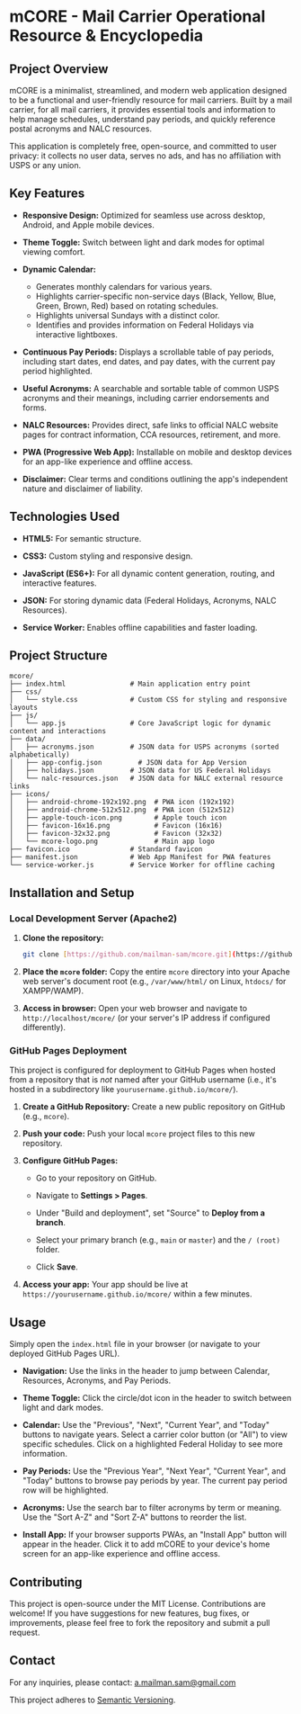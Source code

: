 # mCORE - Mail Carrier Operational Resource & Encyclopedia

## Project Overview

mCORE is a minimalist, streamlined, and modern web application designed to be a functional and user-friendly resource for mail carriers. Built by a mail carrier, for all mail carriers, it provides essential tools and information to help manage schedules, understand pay periods, and quickly reference postal acronyms and NALC resources.

This application is completely free, open-source, and committed to user privacy: it collects no user data, serves no ads, and has no affiliation with USPS or any union.

## Key Features

* **Responsive Design:** Optimized for seamless use across desktop, Android, and Apple mobile devices.

* **Theme Toggle:** Switch between light and dark modes for optimal viewing comfort.

* **Dynamic Calendar:**
    * Generates monthly calendars for various years.
    * Highlights carrier-specific non-service days (Black, Yellow, Blue, Green, Brown, Red) based on rotating schedules.
    * Highlights universal Sundays with a distinct color.
    * Identifies and provides information on Federal Holidays via interactive lightboxes.

* **Continuous Pay Periods:** Displays a scrollable table of pay periods, including start dates, end dates, and pay dates, with the current pay period highlighted.

* **Useful Acronyms:** A searchable and sortable table of common USPS acronyms and their meanings, including carrier endorsements and forms.

* **NALC Resources:** Provides direct, safe links to official NALC website pages for contract information, CCA resources, retirement, and more.

* **PWA (Progressive Web App):** Installable on mobile and desktop devices for an app-like experience and offline access.

* **Disclaimer:** Clear terms and conditions outlining the app's independent nature and disclaimer of liability.

## Technologies Used

* **HTML5:** For semantic structure.

* **CSS3:** Custom styling and responsive design.

* **JavaScript (ES6+):** For all dynamic content generation, routing, and interactive features.

* **JSON:** For storing dynamic data (Federal Holidays, Acronyms, NALC Resources).

* **Service Worker:** Enables offline capabilities and faster loading.

## Project Structure
````
mcore/
├── index.html                # Main application entry point
├── css/
│   └── style.css             # Custom CSS for styling and responsive layouts
├── js/
│   └── app.js                # Core JavaScript logic for dynamic content and interactions
├── data/
│   ├── acronyms.json         # JSON data for USPS acronyms (sorted alphabetically)
│   ├── app-config.json         # JSON data for App Version
│   ├── holidays.json         # JSON data for US Federal Holidays
│   └── nalc-resources.json   # JSON data for NALC external resource links
├── icons/
│   ├── android-chrome-192x192.png  # PWA icon (192x192)
│   ├── android-chrome-512x512.png  # PWA icon (512x512)
│   ├── apple-touch-icon.png        # Apple touch icon
│   ├── favicon-16x16.png           # Favicon (16x16)
│   ├── favicon-32x32.png           # Favicon (32x32)
│   └── mcore-logo.png              # Main app logo
├── favicon.ico               # Standard favicon
├── manifest.json             # Web App Manifest for PWA features
└── service-worker.js         # Service Worker for offline caching
````

## Installation and Setup

### Local Development Server (Apache2)

1.  **Clone the repository:**

    ```bash
    git clone [https://github.com/mailman-sam/mcore.git](https://github.com/mailman-sam/mcore.git)
    ```

2.  **Place the `mcore` folder:** Copy the entire `mcore` directory into your Apache web server's document root (e.g., `/var/www/html/` on Linux, `htdocs/` for XAMPP/WAMP).

3.  **Access in browser:** Open your web browser and navigate to `http://localhost/mcore/` (or your server's IP address if configured differently).

### GitHub Pages Deployment

This project is configured for deployment to GitHub Pages when hosted from a repository that is *not* named after your GitHub username (i.e., it's hosted in a subdirectory like `yourusername.github.io/mcore/`).

1.  **Create a GitHub Repository:** Create a new public repository on GitHub (e.g., `mcore`).

2.  **Push your code:** Push your local `mcore` project files to this new repository.

3.  **Configure GitHub Pages:**

    * Go to your repository on GitHub.

    * Navigate to **Settings > Pages**.

    * Under "Build and deployment", set "Source" to **Deploy from a branch**.

    * Select your primary branch (e.g., `main` or `master`) and the `/ (root)` folder.

    * Click **Save**.

4.  **Access your app:** Your app should be live at `https://yourusername.github.io/mcore/` within a few minutes.

## Usage

Simply open the `index.html` file in your browser (or navigate to your deployed GitHub Pages URL).

* **Navigation:** Use the links in the header to jump between Calendar, Resources, Acronyms, and Pay Periods.

* **Theme Toggle:** Click the circle/dot icon in the header to switch between light and dark modes.

* **Calendar:** Use the "Previous", "Next", "Current Year", and "Today" buttons to navigate years. Select a carrier color button (or "All") to view specific schedules. Click on a highlighted Federal Holiday to see more information.

* **Pay Periods:** Use the "Previous Year", "Next Year", "Current Year", and "Today" buttons to browse pay periods by year. The current pay period row will be highlighted.

* **Acronyms:** Use the search bar to filter acronyms by term or meaning. Use the "Sort A-Z" and "Sort Z-A" buttons to reorder the list.

* **Install App:** If your browser supports PWAs, an "Install App" button will appear in the header. Click it to add mCORE to your device's home screen for an app-like experience and offline access.

## Contributing

This project is open-source under the MIT License. Contributions are welcome! If you have suggestions for new features, bug fixes, or improvements, please feel free to fork the repository and submit a pull request.

## Contact

For any inquiries, please contact: a.mailman.sam@gmail.com

This project adheres to [Semantic Versioning](https://semver.org/).
